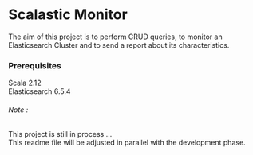 # Scalastic Monitor

The aim of this project is to perform CRUD queries, to monitor an Elasticsearch Cluster and to send a report about its characteristics.

### Prerequisites

 Scala 2.12 <br/>
 Elasticsearch 6.5.4 <br/>


###### Note :
This project is still in process ... <br/>
This readme file will be adjusted in parallel with the development phase.